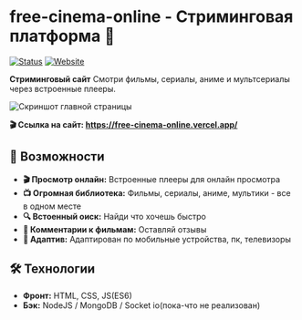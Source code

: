 # free-cinema-online - Стриминговая платформа 🍿

[![Status](https://img.shields.io/badge/status-active-success.svg)]()
[![Website](https://img.shields.io/badge/website-online-green.svg)](https://Bogatyrev-Islam.github.io/free-cinema-online/)

**Стриминговый сайт** Смотри фильмы, сериалы, аниме и мультсериалы через встроенные плееры.

![Скриншот главной страницы](screenshots/preview.jpg)

**🎬 Ссылка на сайт: https://free-cinema-online.vercel.app/** 

## 🚀 Возможности

*   **🎬 Просмотр онлайн:** Встроенные плееры для онлайн просмотра
*   **📺 Огромная библиотека:** Фильмы, сериалы, аниме, мультики - все в одном месте
*   **🔍 Встоенный оиск:** Найди что хочешь быстро
*   **💬 Комментарии к фильмам:** Оставляй отзывы
*   **📱 Адаптив:** Адаптирован по мобильные устройства, пк, телевизоры

## 🛠️ Технологии

*   **Фронт:** HTML, CSS, JS(ES6)
*   **Бэк:** NodeJS / MongoDB / Socket io(пока-что не реализован)

